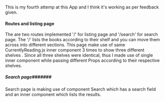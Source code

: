 
This is my fourth attemp at this App and I think it's working as per feedback given. 

#### Routes and listing page #####
The are two routes implemented '/' for listing page and '/search' for search page. The '/' lists the books according to their shelf and you can move them across into different sections. This page make use of same CurrentlyReading.js inner component 3 times to show three different shelves . Since all three shelves were  identical, thus I made use of single inner component while passing different Props according to their respective shelves. 

##### Search page#######
Search page is making use of component Search which has a search field and an inner component which lists the results. 